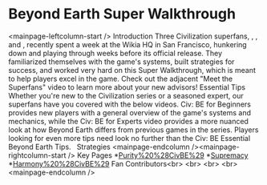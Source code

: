 # Beyond Earth Super Walkthrough

&lt;mainpage-leftcolumn-start /&gt;
Introduction
Three Civilization superfans, , , and , recently spent a week at the Wikia HQ in San Francisco, hunkering down and playing through weeks before its official release. They familiarized themselves with the game's systems, built strategies for success, and worked very hard on this Super Walkthrough, which is meant to help players excel in the game. Check out the adjacent "Meet the Superfans" video to learn more about your new advisors!
Essential Tips
Whether you're new to the Civilization series or a seasoned expert, our superfans have you covered with the below videos. Civ: BE for Beginners provides new players with a general overview of the game's systems and mechanics, while the Civ: BE for Experts video provides a more nuanced look at how Beyond Earth differs from previous games in the series. Players looking for even more tips need look no further than the Civ: BE Essential Beyond Earth Tips.
 
Strategies
&lt;mainpage-endcolumn /&gt;&lt;mainpage-rightcolumn-start /&gt;
Key Pages
*[Purity%20%28CivBE%29](Purity)
*[Supremacy](Supremacy)
*[Harmony%20%28CivBE%29](Harmony)
Fan Contributors&lt;br&gt;
&lt;br&gt;
&lt;br&gt;
&lt;br&gt;
&lt;mainpage-endcolumn /&gt;